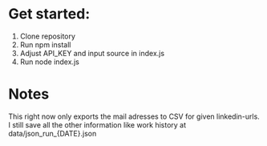 # Get started:

1. Clone repository
2. Run npm install 
3. Adjust API_KEY and input source in index.js
4. Run node index.js

# Notes

This right now only exports the mail adresses to CSV for given linkedin-urls. I still save all the other information like work history at data/json_run_{DATE}.json
